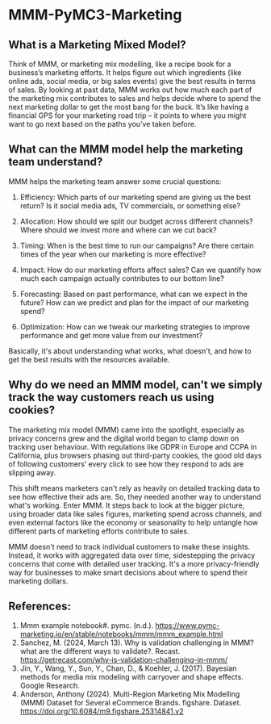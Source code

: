 # MMM-PyMC3-Marketing

## What is a Marketing Mixed Model?
Think of MMM, or marketing mix modelling, like a recipe book for a business’s marketing efforts. It helps figure out which ingredients (like online ads, social media, or big sales events) give the best results in terms of sales. By looking at past data, MMM works out how much each part of the marketing mix contributes to sales and helps decide where to spend the next marketing dollar to get the most bang for the buck. It’s like having a financial GPS for your marketing road trip – it points to where you might want to go next based on the paths you’ve taken before.

## What can the MMM model help the marketing team understand?
MMM helps the marketing team answer some crucial questions:

1. Efficiency: Which parts of our marketing spend are giving us the best return? Is it social media ads, TV commercials, or something else?
   
2. Allocation: How should we split our budget across different channels? Where should we invest more and where can we cut back?

3. Timing: When is the best time to run our campaigns? Are there certain times of the year when our marketing is more effective?

4. Impact: How do our marketing efforts affect sales? Can we quantify how much each campaign actually contributes to our bottom line?

5. Forecasting: Based on past performance, what can we expect in the future? How can we predict and plan for the impact of our marketing spend?

6. Optimization: How can we tweak our marketing strategies to improve performance and get more value from our investment?

Basically, it's about understanding what works, what doesn't, and how to get the best results with the resources available.

## Why do we need an MMM model, can't we simply track the way customers reach us using cookies?
The marketing mix model (MMM) came into the spotlight, especially as privacy concerns grew and the digital world began to clamp down on tracking user behaviour. With regulations like GDPR in Europe and CCPA in California, plus browsers phasing out third-party cookies, the good old days of following customers’ every click to see how they respond to ads are slipping away.

This shift means marketers can't rely as heavily on detailed tracking data to see how effective their ads are. So, they needed another way to understand what's working. Enter MMM. It steps back to look at the bigger picture, using broader data like sales figures, marketing spend across channels, and even external factors like the economy or seasonality to help untangle how different parts of marketing efforts contribute to sales.

MMM doesn't need to track individual customers to make these insights. Instead, it works with aggregated data over time, sidestepping the privacy concerns that come with detailed user tracking. It's a more privacy-friendly way for businesses to make smart decisions about where to spend their marketing dollars.

## References:
1. Mmm example notebook#. pymc. (n.d.). https://www.pymc-marketing.io/en/stable/notebooks/mmm/mmm_example.html 
2. Sanchez, M. (2024, March 13). Why is validation challenging in MMM? what are the different ways to validate?. Recast. https://getrecast.com/why-is-validation-challenging-in-mmm/
3. Jin, Y., Wang, Y., Sun, Y., Chan, D., & Koehler, J. (2017). Bayesian methods for media mix modeling with carryover and shape effects. Google Research.
4. Anderson, Anthony (2024). Multi-Region Marketing Mix Modelling (MMM) Dataset for Several eCommerce Brands. figshare. Dataset. https://doi.org/10.6084/m9.figshare.25314841.v2

